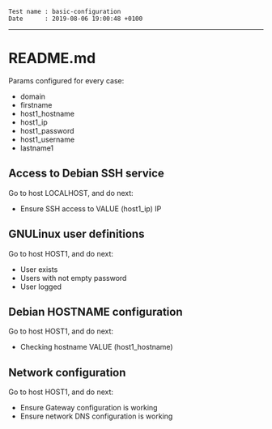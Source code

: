```
Test name : basic-configuration
Date      : 2019-08-06 19:00:48 +0100
```
---
# README.md

Params configured for every case:
* domain
* firstname
* host1_hostname
* host1_ip
* host1_password
* host1_username
* lastname1

## Access to Debian SSH service

Go to host LOCALHOST, and do next:
* Ensure SSH access to VALUE (host1_ip) IP

## GNULinux user definitions

Go to host HOST1, and do next:
* User <FIRSTNAME> exists
* Users <FIRSTNAME> with not empty password 
* User <FIRSTNAME> logged

## Debian HOSTNAME configuration

Go to host HOST1, and do next:
* Checking hostname VALUE (host1_hostname)

## Network configuration

Go to host HOST1, and do next:
* Ensure Gateway configuration is working
* Ensure network DNS configuration is working
